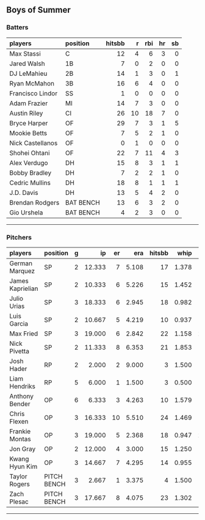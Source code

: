 ## Boys of Summer

### Batters

 
|players          |position  | hitsbb|  r| rbi| hr| sb| 
|:----------------|:---------|------:|--:|---:|--:|--:| 
|Max Stassi       |C         |     12|  4|   6|  3|  0| 
|Jared Walsh      |1B        |      7|  0|   2|  0|  0| 
|DJ LeMahieu      |2B        |     14|  1|   3|  0|  1| 
|Ryan McMahon     |3B        |     16|  6|   4|  0|  0| 
|Francisco Lindor |SS        |      1|  0|   0|  0|  0| 
|Adam Frazier     |MI        |     14|  7|   3|  0|  0| 
|Austin Riley     |CI        |     26| 10|  18|  7|  0| 
|Bryce Harper     |OF        |     29|  7|   3|  1|  5| 
|Mookie Betts     |OF        |      7|  5|   2|  1|  0| 
|Nick Castellanos |OF        |      0|  1|   0|  0|  0| 
|Shohei Ohtani    |OF        |     22|  7|  11|  4|  3| 
|Alex Verdugo     |DH        |     15|  8|   3|  1|  1| 
|Bobby Bradley    |DH        |      7|  2|   2|  1|  0| 
|Cedric Mullins   |DH        |     18|  8|   1|  1|  1| 
|J.D. Davis       |DH        |     13|  5|   4|  2|  0| 
|Brendan Rodgers  |BAT BENCH |     13|  6|   3|  2|  0| 
|Gio Urshela      |BAT BENCH |      4|  2|   3|  0|  0| 

* * *

### Pitchers

 
|players          |position    |  g|     ip| er|   era| hitsbb|  whip| so|  w| sv| 
|:----------------|:-----------|--:|------:|--:|-----:|------:|-----:|--:|--:|--:| 
|German Marquez   |SP          |  2| 12.333|  7| 5.108|     17| 1.378| 13|  0|  0| 
|James Kaprielian |SP          |  2| 10.333|  6| 5.226|     15| 1.452| 13|  1|  0| 
|Julio Urias      |SP          |  3| 18.333|  6| 2.945|     18| 0.982| 13|  1|  0| 
|Luis Garcia      |SP          |  2| 10.667|  5| 4.219|     10| 0.937| 17|  1|  0| 
|Max Fried        |SP          |  3| 19.000|  6| 2.842|     22| 1.158| 22|  1|  0| 
|Nick Pivetta     |SP          |  2| 11.333|  8| 6.353|     21| 1.853|  7|  1|  0| 
|Josh Hader       |RP          |  2|  2.000|  2| 9.000|      3| 1.500|  2|  0|  0| 
|Liam Hendriks    |RP          |  5|  6.000|  1| 1.500|      3| 0.500|  8|  0|  2| 
|Anthony Bender   |OP          |  6|  6.333|  3| 4.263|     10| 1.579|  6|  1|  0| 
|Chris Flexen     |OP          |  3| 16.333| 10| 5.510|     24| 1.469|  6|  1|  0| 
|Frankie Montas   |OP          |  3| 19.000|  5| 2.368|     18| 0.947| 27|  1|  0| 
|Jon Gray         |OP          |  2| 12.000|  4| 3.000|     15| 1.250| 11|  0|  0| 
|Kwang Hyun Kim   |OP          |  3| 14.667|  7| 4.295|     14| 0.955|  8|  2|  0| 
|Taylor Rogers    |PITCH BENCH |  3|  2.667|  1| 3.375|      4| 1.500|  5|  0|  1| 
|Zach Plesac      |PITCH BENCH |  3| 17.667|  8| 4.075|     23| 1.302| 10|  2|  0| 


* * *


